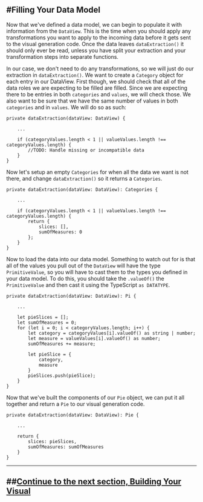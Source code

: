#Filling Your Data Model
---
Now that we've defined a data model, we can begin to populate it with information from the `DataView`. This is the time when you should apply any transformations you want to apply to the incoming data before it gets sent to the visual generation code. Once the data leaves `dataExtraction()` it should only ever be read, unless you have split your extraction and your transformation steps into separate functions.

In our case, we don't need to do any transformations, so we will just do our extraction in `dataExtraction()`. We want to create a `Category` object for each entry in our DataView. First though, we should check that all of the data roles we are expecting to be filled are filled. Since we are expecting there to be entries in both `categories` and `values`, we will check those. We also want to be sure that we have the same number of values in both `categories` and in `values`. We will do so as such:

```
private dataExtraction(dataView: DataView) {

    ...

    if (categoryValues.length < 1 || valueValues.length !== categoryValues.length) {
        //TODO: Handle missing or incompatible data
    }
}
```

Now let's setup an empty `Categories` for when all the data we want is not there, and change `dataExtraction()` so it returns a `Categories`.

```
private dataExtraction(dataView: DataView): Categories {

    ...

    if (categoryValues.length < 1 || valueValues.length !== categoryValues.length) {
        return {
            slices: [],
            sumOfMeasures: 0
        };
    }
}
```

Now to load the data into our data model. Something to watch out for is that all of the values you pull out of the `DataView` will have the type `PrimitiveValue`, so you will have to cast them to the types you defined in your data model. To do this, you should take the `.valueOf()` the `PrimitiveValue` and then cast it using the TypeScript `as DATATYPE`.

```
private dataExtraction(dataView: DataView): Pi {

    ...

    let pieSlices = [];
    let sumOfMeasures = 0;
    for (let i = 0; i < categoryValues.length; i++) {
        let category = categoryValues[i].valueOf() as string | number;
        let measure = valueValues[i].valueOf() as number;
        sumOfMeasures += measure;

        let pieSlice = {
            category,
            measure
        }
        pieSlices.push(pieSlice);
    }
}
```

Now that we've built the components of our `Pie` object, we can put it all together and return a `Pie` to our visual generation code.

```
private dataExtraction(dataView: DataView): Pie {

    ...

    return {
        slices: pieSlices,
        sumOfMeasures: sumOfMeasures
    }
}
```

---
##**[Continue to the next section, Building Your Visual]()**
---
